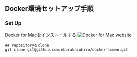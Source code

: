 ## Docker環境セットアップ手順

### Set Up
Docker for Macをインストールする
![Docker for Mac website](https://docs.docker.com/docker-for-mac/install/#download-docker-for-mac)

```
## repositoryをclone
git clone git@github.com:ebarakazuhiro/docker-lumen.git

```
